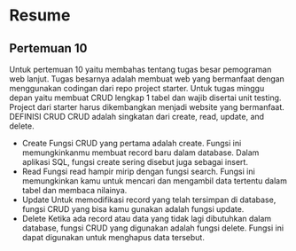 # Resume
## Pertemuan 10 
Untuk pertemuan 10 yaitu membahas tentang tugas besar pemograman web lanjut. Tugas besarnya adalah membuat web yang bermanfaat dengan menggunakan codingan dari repo project starter. Untuk tugas minggu depan yaitu membuat CRUD lengkap 1 tabel dan wajib disertai unit testing. Project dari starter harus dikembangkan menjadi website yang bermanfaat.
DEFINISI CRUD
CRUD adalah singkatan dari create, read, update, and delete.
- Create
Fungsi CRUD yang pertama adalah create. Fungsi ini memungkinkanmu membuat record baru dalam database. Dalam aplikasi SQL, fungsi create sering disebut juga sebagai insert.
- Read
Fungsi read hampir mirip dengan fungsi search. Fungsi ini memungkinkan kamu untuk mencari dan mengambil data tertentu dalam tabel dan membaca nilainya.
- Update
Untuk memodifikasi record yang telah tersimpan di database, fungsi CRUD yang bisa kamu gunakan adalah fungsi update.
- Delete
Ketika ada record atau data yang tidak lagi dibutuhkan dalam database, fungsi CRUD yang digunakan adalah fungsi delete. Fungsi ini dapat digunakan untuk menghapus data tersebut.